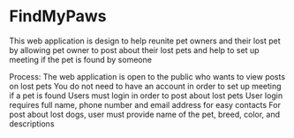 # FindMyPaws 
This web application is design to help reunite pet owners and their lost pet by allowing pet owner to post about their lost pets and help to set up meeting if the pet is found by someone 

Process:
The web application is open to the public who wants to view posts on lost pets 
You do not need to have an account in order to set up meeting if a pet is found 
Users must login in order to post about lost pets
User login requires full name, phone number and email address for easy contacts 
For post about lost dogs, user must provide name of the pet, breed, color, and descriptions 
